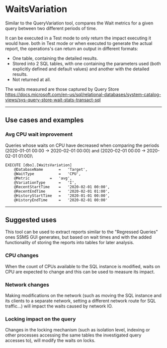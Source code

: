 # WaitsVariation
Similar to the QueryVariation tool, compares the Wait metrics for a given query between two different periods of time.

It can be executed in a Test mode to only return the impact executing it would have. both in Test mode or when executed to generate the actual report, the operations's can return an output in different formats:
- One table, containing the detailed results.
- Stored into 2 SQL tables, with one containing the parameters used (both explicitly defined and default values) and another with the detailed results.
- Not returned at all.

The waits measured are those captured by Query Store
https://docs.microsoft.com/en-us/sql/relational-databases/system-catalog-views/sys-query-store-wait-stats-transact-sql

---
## Use cases and examples
### Avg CPU wait improvement
Queries whose waits on CPU have decreased when comparing the periods (2020-01-01 00:00 -> 2020-02-01 00:00) and (2020-02-01 00:00 -> 2020-02-01 01:00)\
``` 
EXECUTE [dbo].[WaitsVariation]
	@DatabaseName		=	'Target',
	@WaitType			=	'CPU',
	@Metric			=	'avg',
	@VariationType		=	'I',
	@RecentStartTime	=	'2020-02-01 00:00',
	@RecentEndTime		=	'2020-02-01 01:00',
	@HistoryStartTime	=	'2020-01-01 00:00',
	@HistoryEndTime		=	'2020-02-01 00:00'
```
---
## Suggested uses
This tool can be used to extract reports similar to the "Regressed Queries" ones SSMS GUI generates, but based on wait times and with the added functionality of storing the reports into tables for later analysis.
### CPU changes
When the count of CPUs available to the SQL instance is modified, waits on CPU are expected to change and this can be used to measure its impact.
### Network changes
Making modifications on the network (such as moving the SQL instance and its clients to a separate network, setting a different network route for SQL traffic...) will impact the waits caused by network IO.
### Locking impact on the query
Changes in the locking mechanism (such as isolation level, indexing or other processes accessing the same tables the investigated query accesses to), will modify the waits on locks.